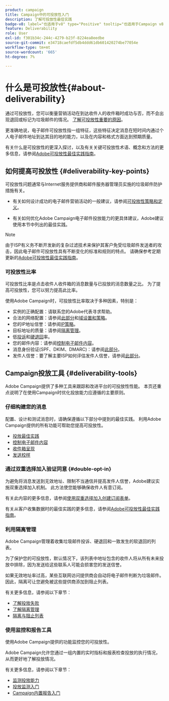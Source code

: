 ```yaml
---
product: campaign
title: Campaign中的可投放性入门
description: 了解可投放性最佳实践
badge-v8: label="也适用于v8" type="Positive" tooltip="也适用于Campaign v8"
feature: Deliverability
role: User
exl-id: f301b34c-244c-4279-b23f-8224ea8eedbe
source-git-commit: e34718caefdf5db4ddd61db601420274be77054e
workflow-type: tm+mt
source-wordcount: '665'
ht-degree: 7%

---
```


# 什么是可投放性{#about-deliverability}

通过可投放性，您可以衡量营销活动在到达收件人的收件箱时成功与否，而不会出现退回或标记为垃圾邮件的情况。 [了解可投放性重要的原因](https://experienceleague.adobe.com/docs/deliverability-learn/deliverability-best-practice-guide/deliverability-strategy-and-definition.html#why-deliverability-matters)。

更准确地说，电子邮件可投放性指一组特征，这些特征决定消息在短时间内通过个人电子邮件地址到达其目的地的能力，以及在内容和格式方面达到预期质量。

有关什么是可投放性的更深入探讨，以及有关关键可投放性术语、概念和方法的更多信息，请参阅[Adobe可投放性最佳实践指南](https://experienceleague.adobe.com/docs/deliverability-learn/deliverability-best-practice-guide/introduction.html?lang=zh-Hans)。

## 如何提高可投放性 {#deliverability-key-points}

可投放性问题通常与Internet服务提供商和邮件服务器管理员实施的垃圾邮件防护措施有关。

* 有关如何设计成功的电子邮件营销活动的一般建议，请参阅[可投放性策略和定义](https://experienceleague.adobe.com/docs/deliverability-learn/deliverability-best-practice-guide/deliverability-strategy-and-definition.html)。

* 有关如何优化Adobe Campaign电子邮件投放能力的更具体建议，Adobe建议使用本节中列出的最佳实践。

>[!NOTE]
>
>由于ISP有义务不断开发新的复杂过滤技术来保护其客户免受垃圾邮件发送者的攻击，因此电子邮件可投放性具有不断变化的标准和规则的特点。 请确保参考定期更新的[Adobe可投放性最佳实践指南](https://experienceleague.adobe.com/docs/deliverability-learn/deliverability-best-practice-guide/introduction.html?lang=zh-Hans)。

### 可投放性比率

可投放性比率是点击收件人收件箱的消息数量与已投放的消息数量之比。 为了提高可投放性，您可以努力提高此比率。

使用Adobe Campaign时，可投放性比率取决于多种因素，特别是：

* 实例的正确配置：请联系您的Adobe代表寻求帮助。
* 合法的网络配置：请参阅[此部分](optimize-delivery.md#network-config)和[域设置和策略](https://experienceleague.adobe.com/docs/deliverability-learn/deliverability-best-practice-guide/transition-process/infrastructure.html#domain-setup-and-strategy)。
* 您的IP地址信誉：请参阅[IP策略](https://experienceleague.adobe.com/docs/deliverability-learn/deliverability-best-practice-guide/transition-process/infrastructure.html#ip-strategy)。
* 目标地址的质量：请参阅[隔离管理](optimize-delivery.md#quarantine-management)。
* 低[投诉](https://experienceleague.adobe.com/docs/deliverability-learn/deliverability-best-practice-guide/metrics-for-deliverability/complaints.html)和[硬退回](https://experienceleague.adobe.com/docs/deliverability-learn/deliverability-best-practice-guide/metrics-for-deliverability/bounces.html#hard-bounces)率。
* 您的邮件内容：请参阅[控制电子邮件内容](control-message-content.md)。
* 消息身份验证(SPF、DKIM、DMARC)：请参阅[此部分](https://experienceleague.adobe.com/docs/deliverability-learn/deliverability-best-practice-guide/transition-process/infrastructure.html#authentication)。
* 发件人信誉：要了解主要ISP如何评估发件人信誉，请参阅[此部分](https://experienceleague.adobe.com/docs/deliverability-learn/deliverability-best-practice-guide/internet-service-provider-specifics/overview.html)。

## Campaign投放工具 {#deliverability-tools}

<!--Adobe Campaign provides a number of tools designed to ensure optimal deliverability.-->
Adobe Campaign提供了多种工具来跟踪和改进平台的可投放性性能。 本页还重点说明了在使用Campaign时优化投放能力应遵循的主要原则。

### 仔细构建您的消息

配置、设计和测试消息时，请确保遵循以下部分中提到的最佳实践。 利用Adobe Campaign提供的所有功能可帮助您提高可投放性。

* [投放最佳实践](delivery-best-practices.md)
* [控制电子邮件内容](control-message-content.md)
* [收件箱呈现](inbox-rendering.md)
* [发送校样](steps-validating-the-delivery.md#sending-a-proof)

### 通过双重选择加入验证同意 {#double-opt-in}

为避免将消息发送到无效地址、限制不当通信并提高发件人信誉，Adobe建议实施双重选择加入机制。 此方法使您能够确保收件人有意订阅。

有关此内容的更多信息，请参阅[使用双重选择加入创建订阅表单](../../web/using/use-cases-web-forms.md#create-a-subscription--form-with-double-opt-in)。

有关从客户收集数据时的最佳实践的更多信息，请参阅[Adobe可投放性最佳实践指南](https://experienceleague.adobe.com/docs/deliverability-learn/deliverability-best-practice-guide/first-impressions/address-collection-and-list-growth.html#data-quality-and-hygiene)。

### 利用隔离管理

Adobe Campaign管理着收集垃圾邮件投诉、硬退回和一致发生的软退回的列表。

为了保护您的可投放性，默认情况下，该列表中地址包含的收件人将从所有未来投放中排除，因为发送给这些联系人可能会损害您的发送信誉。

如果无效地址率过高，某些互联网访问提供商会自动将电子邮件判断为垃圾邮件。因此，隔离可让您避免被这些提供商添加到阻止列表。

有关更多信息，请参阅以下章节：

* [了解投放失败](understanding-delivery-failures.md)
* [了解隔离管理](understanding-quarantine-management.md)
* [隔离与阻止列表](understanding-quarantine-management.md#quarantine-vs-denylist)

### 使用监控和报告工具

使用Adobe Campaign提供的功能监控您的可投放性。

Adobe Campaign允许您通过一组内置的实时指标和报表检查投放的执行情况，从而更好地了解投放情况。

有关更多信息，请参阅以下章节：

* [监测投放能力](monitoring-deliverability.md)
* [投放监测入门](about-delivery-monitoring.md)
* [Campaign内置报告入门](../../reporting/using/about-campaign-built-in-reports.md)
